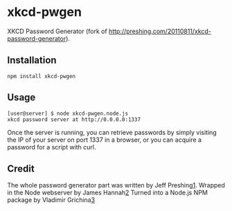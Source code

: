 xkcd-pwgen
==========

XKCD Password Generator (fork of http://preshing.com/20110811/xkcd-password-generator).

Installation
------------

    npm install xkcd-pwgen

Usage
-----
    
    [user@server] $ node xkcd-pwgen.node.js
    xkcd password server at http://0.0.0.0:1337
    
Once the server is running, you can retrieve passwords by simply visiting the IP
of your server on port 1337 in a browser, or you can acquire a password for a
script with curl.

Credit
------

The whole password generator part was written by Jeff Preshing[1].
Wrapped in the Node webserver by James Hannah[2]
Turned into a Node.js NPM package by Vladimir Grichina[3]

[1]: http://preshing.com/20110811/xkcd-password-generator
[2]: http://drax.tlyk.eu/index.php/2012/05/xkcd-password-server/
[3]: https://github.com/vgrichina